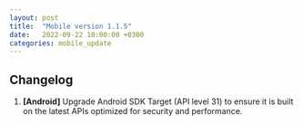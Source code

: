 ```yaml
---
layout: post
title:  "Mobile version 1.1.5"
date:   2022-09-22 10:00:00 +0300
categories: mobile_update
---
```


Changelog
---
1. **[Android]** Upgrade Android SDK Target (API level 31) to ensure it is built on the latest APIs optimized for security and performance.
